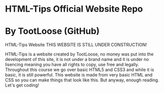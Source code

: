 # HTML-Tips Official Website Repo
# By TootLoose (GitHub)
HTML-Tips Website
THIS WEBSITE IS STILL UNDER CONSTRUCTION!

HTML-Tips is a website created by TootLoose, no money was put into the development of this site, it is not under a brand name and it is under no lisencing meaning you have all rights to copy, use free and legally. Throughout this course we go over basic HTML5 and CSS3 and while it is basic, it is still powerful. This website is made from very basic HTML and CSS so you can make things that look like this. But anyway, enough reading. Let's get coding!
